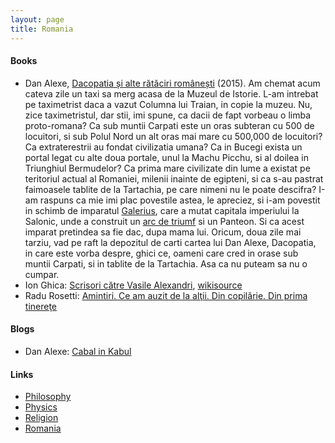 ```yaml
---
layout: page
title: Romania
---
```

#### Books
* Dan Alexe, [Dacopatia și alte rătăciri românești](https://carturesti.ro/carte/dacopatia-si-alte-rataciri-romanesti-264395?gclid=CjwKCAjwzOqKBhAWEiwArQGwaB8MyViUmh42wUalCM6pC-60G2gGvc3uG9P0-YJ7AoXh-ptda6_cSRoC3UIQAvD_BwE) (2015). Am chemat acum cateva zile un taxi sa merg acasa de la Muzeul de Istorie. L-am intrebat pe taximetrist daca a vazut Columna lui Traian, in copie la muzeu. Nu, zice taximetristul, dar stii, imi spune, ca dacii de fapt vorbeau o limba proto-romana? Ca sub muntii Carpati este un oras subteran cu 500 de locuitori, si sub Polul Nord un alt oras mai mare cu 500,000 de locuitori? Ca extraterestrii au fondat civilizatia umana? Ca in Bucegi exista un portal legat cu alte doua portale, unul la Machu Picchu, si al doilea in Triunghiul Bermudelor? Ca prima mare civilizate din lume a existat pe teritoriul actual al Romaniei, milenii inainte de egipteni, si ca s-au pastrat faimoasele tablite de la Tartachia, pe care nimeni nu le poate descifra? I-am raspuns ca mie imi plac povestile astea, le apreciez, si i-am povestit in schimb de imparatul [Galerius](https://en.wikipedia.org/wiki/Galerius), care a mutat capitala imperiului la Salonic, unde a construit un [arc de triumf](https://en.wikipedia.org/wiki/Arch_of_Galerius_and_Rotunda) si un Panteon. Si ca acest imparat pretindea sa fie dac, dupa mama lui. Oricum, doua zile mai tarziu, vad pe raft la depozitul de carti cartea lui Dan Alexe, Dacopatia, in care este vorba despre, ghici ce, oameni care cred in orase sub muntii Carpati, si in tablite de la Tartachia. Asa ca nu puteam sa nu o cumpar.
* Ion Ghica: [Scrisori către Vasile Alexandri](https://humanitas.ro/assets/pdf/Ion-Ghica_Scrisori-catre-V-Alecsandri.pdf), [wikisource](https://ro.wikisource.org/wiki/Scrisori_c%C4%83tre_Vasile_Alecsandri)
* Radu Rosetti: [Amintiri. Ce am auzit de la alţii. Din copilărie. Din prima tinereţe](https://humanitas.ro/assets/pdf/Radu-Rosetti_Amintiri.pdf)

#### Blogs
* Dan Alexe: [Cabal in Kabul](https://cabalinkabul.com/)

#### Links
* [Philosophy](philosophy.md)
* [Physics](physics.md)
* [Religion](religion.md)
* [Romania](romania.md)

